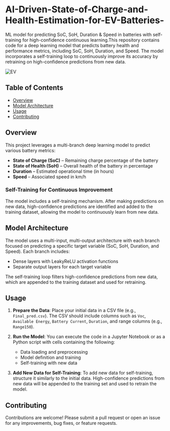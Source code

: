 # AI-Driven-State-of-Charge-and-Health-Estimation-for-EV-Batteries-
ML model for predicting SoC, SoH, Duration &amp; Speed in batteries with self-training for high-confidence continuous learning.This repository contains code for a deep learning model that predicts battery health and performance metrics, including SoC, SoH, Duration, and Speed. The model incorporates a self-training loop to continuously improve its accuracy by retraining on high-confidence predictions from new data.

![EV](https://static.vecteezy.com/system/resources/previews/025/733/581/original/electric-car-at-charging-station-abstract-electric-power-charger-ev-clean-energy-alternative-energy-electric-charger-concept-electronic-vehicle-power-dock-illustration-vector.jpg)

## Table of Contents
- [Overview](#overview)
- [Model Architecture](#model-architecture)
- [Usage](#usage)
- [Contributing](#contributing)

## Overview

This project leverages a multi-branch deep learning model to predict various battery metrics:
- **State of Charge (SoC)** – Remaining charge percentage of the battery
- **State of Health (SoH)** – Overall health of the battery in percentage
- **Duration** – Estimated operational time (in hours)
- **Speed** – Associated speed in km/h

### Self-Training for Continuous Improvement

The model includes a self-training mechanism. After making predictions on new data, high-confidence predictions are identified and added to the training dataset, allowing the model to continuously learn from new data.

## Model Architecture

The model uses a multi-input, multi-output architecture with each branch focused on predicting a specific target variable (SoC, SoH, Duration, and Speed). Each branch includes:
- Dense layers with LeakyReLU activation functions
- Separate output layers for each target variable

The self-training loop filters high-confidence predictions from new data, which are appended to the training dataset and used for retraining.


## Usage

1. **Prepare the Data**:
   Place your initial data in a CSV file (e.g., `Final_pred.csv`). The CSV should include columns such as `Voc`, `Available Energy`, `Battery Current`, `Duration`, and range columns (e.g., `Range150`).

2. **Run the Model**:
   You can execute the code in a Jupyter Notebook or as a Python script with cells containing the following:
   - Data loading and preprocessing
   - Model definition and training
   - Self-training with new data

3. **Add New Data for Self-Training**:
   To add new data for self-training, structure it similarly to the initial data. High-confidence predictions from new data will be appended to the training set and used to retrain the model.



## Contributing

Contributions are welcome! Please submit a pull request or open an issue for any improvements, bug fixes, or feature requests.


